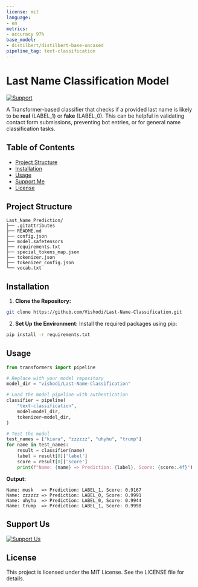 ```yaml
---
license: mit
language:
- en
metrics:
- accuracy 97%
base_model:
- distilbert/distilbert-base-uncased
pipeline_tag: text-classification
---
```

# Last Name Classification Model
[![Support](https://img.shields.io/badge/Support-Us-brightgreen)](https://nowpayments.io/donation/Vishodi)

A Transformer-based classifier that checks if a provided last name is likely to be **real** (LABEL_1) or **fake** (LABEL_0). This can be helpful in validating contact form submissions, preventing bot entries, or for general name classification tasks.

## Table of Contents
- [Project Structure](#project-structure)
- [Installation](#installation)
- [Usage](#usage)
- [Support Me](#support-me)
- [License](#license)

## Project Structure
```plaintext
Last_Name_Prediction/
├── .gitattributes
├── README.md
├── config.json
├── model.safetensors
├── requirements.txt
├── special_tokens_map.json
├── tokenizer.json
├── tokenizer_config.json
└── vocab.txt
```

## Installation
1. **Clone the Repository:**
```bash
git clone https://github.com/Vishodi/Last-Name-Classification.git
```

2. **Set Up the Environment:**
   Install the required packages using pip:
```bash
pip install -r requirements.txt
```

## Usage
```python
from transformers import pipeline

# Replace with your model repository
model_dir = "vishodi/Last-Name-Classification"

# Load the model pipeline with authentication
classifier = pipeline(
    "text-classification",
    model=model_dir,
    tokenizer=model_dir,
)

# Test the model
test_names = ["kiara", "zzzzzz", "uhyhu", "trump"]
for name in test_names:
    result = classifier(name)
    label = result[0]['label']
    score = result[0]['score']
    print(f"Name: {name} => Prediction: {label}, Score: {score:.4f}")
```

**Output:**
```
Name: musk   => Prediction: LABEL_1, Score: 0.9167
Name: zzzzzz => Prediction: LABEL_0, Score: 0.9991
Name: uhyhu  => Prediction: LABEL_0, Score: 0.9944
Name: trump  => Prediction: LABEL_1, Score: 0.9998
```

## Support Us
[![Support Us](https://img.shields.io/badge/Support-Us-brightgreen)](https://nowpayments.io/donation/Vishodi)

## License
This project is licensed under the MIT License. See the LICENSE file for details.
